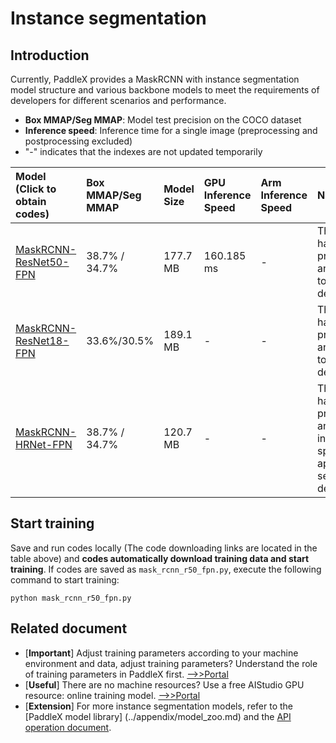 # Instance segmentation

## Introduction

Currently, PaddleX provides a MaskRCNN with instance segmentation model structure and various backbone models to meet the requirements of developers for different scenarios and performance.

- **Box MMAP/Seg MMAP**: Model test precision on the COCO dataset
- **Inference speed**: Inference time for a single image (preprocessing and postprocessing excluded)
- "-" indicates that the indexes are not updated temporarily

| Model (Click to obtain codes) | Box MMAP/Seg MMAP | Model Size | GPU Inference Speed | Arm Inference Speed | Note |
| :----------------  | :------- | :------- | :---------  | :---------  | :-----    |
| [MaskRCNN-ResNet50-FPN](https://github.com/PaddlePaddle/PaddleX/blob/develop/tutorials/train/instance_segmentation/mask_rcnn_r50_fpn.py) | 38.7% / 34.7% | 177.7 MB | 160.185 ms | - | The model has a high precision and applies to server deployment |
| [MaskRCNN-ResNet18-FPN](https://github.com/PaddlePaddle/PaddleX/blob/develop/tutorials/train/instance_segmentation/mask_rcnn_r18_fpn.py) | 33.6%/30.5% | 189.1 MB | - | - | The model has a high precision and applies to server deployment |
| [MaskRCNN-HRNet-FPN](https://github.com/PaddlePaddle/PaddleX/blob/develop/tutorials/train/instance_segmentation/mask_rcnn_hrnet_fpn.py) | 38.7% / 34.7% | 120.7 MB | - | - | The model has a high precision and a fast inference speed and applies to server deployment |


## Start training

Save and run codes locally (The code downloading links are located in the table above) and **codes automatically download training data and start training**. If codes are saved as `mask_rcnn_r50_fpn.py`, execute the following command to start training:

```
python mask_rcnn_r50_fpn.py
```

## Related document

- [**Important**] Adjust training parameters according to your machine environment and data, adjust training parameters? Understand the role of training parameters in PaddleX first. [——>>Portal](../appendix/parameters.md)
- [**Useful**] There are no machine resources? Use a free AIStudio GPU resource: online training model. [——>>Portal](https://aistudio.baidu.com/aistudio/projectdetail/450925)
- [**Extension**] For more instance segmentation models, refer to the [PaddleX model library] (../appendix/model_zoo.md) and the [API operation document](../apis/models/instance_segmentation.md).
